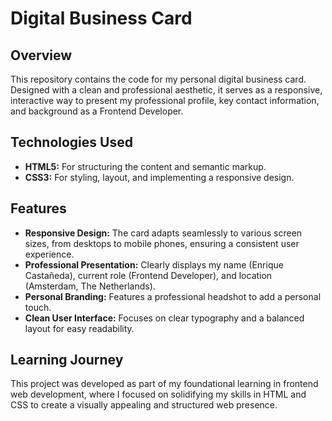 # Digital Business Card 

## Overview

This repository contains the code for my personal digital business card. Designed with a clean and professional aesthetic, it serves as a responsive, interactive way to present my professional profile, key contact information, and background as a Frontend Developer.

## Technologies Used

* **HTML5:** For structuring the content and semantic markup.
* **CSS3:** For styling, layout, and implementing a responsive design.

## Features

* **Responsive Design:** The card adapts seamlessly to various screen sizes, from desktops to mobile phones, ensuring a consistent user experience.
* **Professional Presentation:** Clearly displays my name (Enrique Castañeda), current role (Frontend Developer), and location (Amsterdam, The Netherlands).
* **Personal Branding:** Features a professional headshot to add a personal touch.
* **Clean User Interface:** Focuses on clear typography and a balanced layout for easy readability.

## Learning Journey

This project was developed as part of my foundational learning in frontend web development, where I focused on solidifying my skills in HTML and CSS to create a visually appealing and structured web presence.

